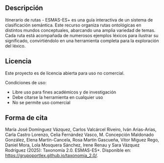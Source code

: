 ## Descripción

Itinerario de rutas - ESMAS-ES+ es una guía interactiva de un sistema de clasificación semántica. Este recurso organiza rutas ontológicas en distintos mundos conceptuales, abarcando una amplia variedad de temas. Cada ruta está acompañada de numerosos ejemplos léxicos para ilustrar su significado, convirtiéndolo en una herramienta completa para la exploración del léxico.

## Licencia

Este proyecto es de licencia abierta para uso no comercial.

Condiciones de uso:
- Libre uso para fines académicos y de investigación
- Debe citarse la herramienta en cualquier uso
- No se permite uso comercial

## Forma de cita

María José Domínguez Vázquez, Carlos Valcárcel Riveiro, Iván Arias-Arias, Carla Castro Lorenzo, Celia Fernández Vasco, M. Concepción Maldonado González, Elena Martín-Cancela, Rosa Martín Gascueña, Vítor Míguez Rego, Daniel Mora, Lola Mosquera Sánchez, Irene Renau y Sara Vázquez Rodríguez (2025): Taxonomía 2.0. ESMAS-ES+. Disponible en: https://grupoportlex.github.io/taxonomia_2.0/.
